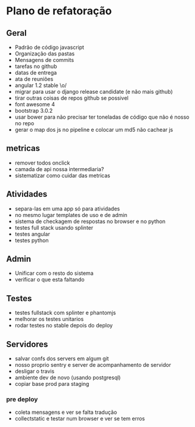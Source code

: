 # Plano de refatoração

## Geral
* Padrão de código javascript
* Organização das pastas
* Mensagens de commits
* tarefas no github
* datas de entrega
* ata de reuniões
* angular 1.2 stable \o/
* migrar para usar o django release candidate (e não mais github)
* tirar outras coisas de repos github se possivel
* font awesome 4
* bootstrap 3.0.2
* usar bower para não precisar ter toneladas de código que não é nosso no repo
* gerar o map dos js no pipeline e colocar um md5 não cachear js

## metricas
* remover todos onclick
* camada de api nossa intermediaria?
* sistematizar como cuidar das metricas

## Atividades

* separa-las em uma app só para atividades
* no mesmo lugar templates de uso e de admin
* sistema de checkagem de respostas no browser e no python
* testes full stack usando splinter
* testes angular
* testes python

## Admin

* Unificar com o resto do sistema
* verificar o que esta faltando

## Testes

* testes fullstack com splinter e phantomjs
* melhorar os testes unitarios
* rodar testes no stable depois do deploy


## Servidores
* salvar confs dos servers em algum git
* nosso proprio sentry e server de acompanhamento de servidor
* desligar o travis
* ambiente dev de novo (usando postgresql)
* copiar base prod para staging

### pre deploy
* coleta mensagens e ver se falta tradução
* collectstatic e testar num browser e ver se tem erros


